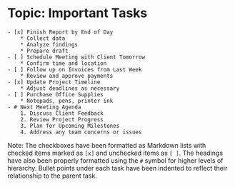  # Topic: Important Tasks
    - [x] Finish Report by End of Day
        * Collect data
        * Analyze findings
        * Prepare draft
    - [ ] Schedule Meeting with Client Tomorrow
        * Confirm time and location
    - [ ] Follow up on Invoices from Last Week
        * Review and approve payments
    - [x] Update Project Timeline
        * Adjust deadlines as necessary
    - [ ] Purchase Office Supplies
        * Notepads, pens, printer ink
    - # Next Meeting Agenda
        1. Discuss Client Feedback
        2. Review Project Progress
        3. Plan for Upcoming Milestones
        4. Address any team concerns or issues

Note: The checkboxes have been formatted as Markdown lists with checked items marked as `[x]` and unchecked items as `[ ]`. The headings have also been properly formatted using the `#` symbol for higher levels of hierarchy. Bullet points under each task have been indented to reflect their relationship to the parent task.
